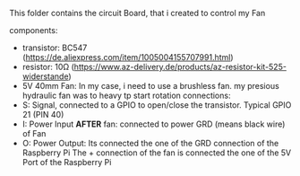 This folder contains the circuit Board, that i created to control my Fan

components:
* transistor: BC547 (https://de.aliexpress.com/item/1005004155707991.html)
* resistor: 10Ω (https://www.az-delivery.de/products/az-resistor-kit-525-widerstande)
* 5V 40mm Fan: In my case, i need to use a brushless fan. my presious hydraulic fan was to heavy tp start rotation
connections:
* S: Signal, connected to a GPIO to open/close the transistor. Typical GPIO 21 (PIN 40)
* I: Power Input **AFTER** fan: connected to power GRD (means black wire) of Fan
* O: Power Output: Its connected the one of the GRD connection of the Raspberry Pi
The + connection of the fan is connected the one of the 5V Port of the Raspberry Pi
